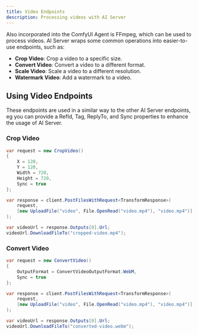 ```yaml
---
title: Video Endpoints
description: Processing videos with AI Server
---
```


Also incorporated into the ComfyUI Agent is FFmpeg, which can be used to process videos. AI Server wraps some common operations into easier-to-use endpoints, such as:

- **Crop Video**: Crop a video to a specific size.
- **Convert Video**: Convert a video to a different format.
- **Scale Video**: Scale a video to a different resolution.
- **Watermark Video**: Add a watermark to a video.

## Using Video Endpoints

These endpoints are used in a similar way to the other AI Server endpoints, eg you can provide a RefId, Tag, ReplyTo, and Sync properties to enhance the usage of AI Server.

### Crop Video

```csharp
var request = new CropVideo()
{
    X = 120,
    Y = 120,
    Width = 720,
    Height = 720,
    Sync = true
};

var response = client.PostFilesWithRequest<TransformResponse>(
    request,
    [new UploadFile("video", File.OpenRead("video.mp4"), "video.mp4")]
);

var videoUrl = response.Outputs[0].Url;
videoUrl.DownloadFileTo("cropped-video.mp4");
```

### Convert Video

```csharp
var request = new ConvertVideo()
{
    OutputFormat = ConvertVideoOutputFormat.WebM,
    Sync = true
};

var response = client.PostFilesWithRequest<TransformResponse>(
    request,
    [new UploadFile("video", File.OpenRead("video.mp4"), "video.mp4")]
);

var videoUrl = response.Outputs[0].Url;
videoUrl.DownloadFileTo("converted-video.webm");
```

